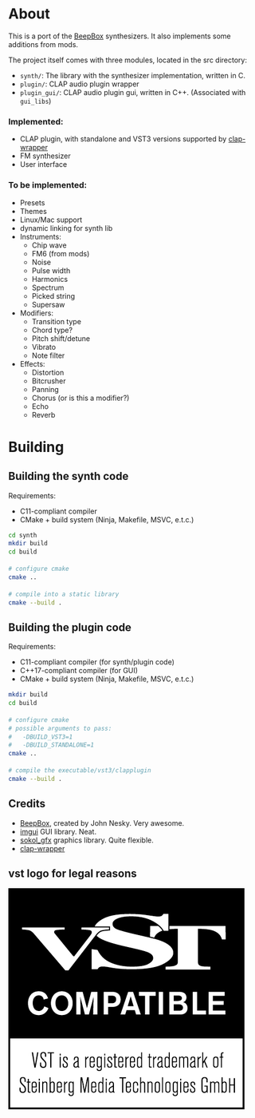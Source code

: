 # About
This is a port of the [BeepBox](https://beepbox.co/) synthesizers. It also implements some additions from mods.

The project itself comes with three modules, located in the src directory:
- `synth/`: The library with the synthesizer implementation, written in C.
- `plugin/`: CLAP audio plugin wrapper
- `plugin_gui/`: CLAP audio plugin gui, written in C++. (Associated with `gui_libs`)

### Implemented:
- CLAP plugin, with standalone and VST3 versions supported by [clap-wrapper](https://github.com/free-audio/clap-wrapper)
- FM synthesizer
- User interface

### To be implemented:
- Presets
- Themes
- Linux/Mac support
- dynamic linking for synth lib
- Instruments:
    - Chip wave
    - FM6 (from mods)
    - Noise
    - Pulse width
    - Harmonics
    - Spectrum
    - Picked string
    - Supersaw
- Modifiers:
    - Transition type
    - Chord type?
    - Pitch shift/detune
    - Vibrato
    - Note filter
- Effects:
    - Distortion
    - Bitcrusher
    - Panning
    - Chorus (or is this a modifier?)
    - Echo
    - Reverb

# Building
## Building the synth code
Requirements:
- C11-compliant compiler
- CMake + build system (Ninja, Makefile, MSVC, e.t.c.)

```bash
cd synth
mkdir build
cd build

# configure cmake
cmake ..

# compile into a static library
cmake --build .
```

## Building the plugin code
Requirements:
- C11-compliant compiler (for synth/plugin code)
- C++17-compliant compiler (for GUI)
- CMake + build system (Ninja, Makefile, MSVC, e.t.c.)

```bash
mkdir build
cd build

# configure cmake
# possible arguments to pass:
#   -DBUILD_VST3=1
#   -DBUILD_STANDALONE=1
cmake ..

# compile the executable/vst3/clapplugin
cmake --build .
```

## Credits
- [BeepBox](https://beepbox.co), created by John Nesky. Very awesome.
- [imgui](https://github.com/ocornut/imgui) GUI library. Neat.
- [sokol_gfx](https://github.com/floooh/sokol/) graphics library. Quite flexible.
- [clap-wrapper](https://github.com/free-audio/clap-wrapper)

## vst logo for legal reasons
![VST is a registered trademark of Steinberg Media Technologies GmbH](vst_logo.png)